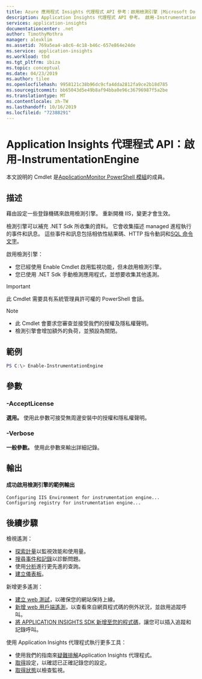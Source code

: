 ```yaml
---
title: Azure 應用程式 Insights 代理程式 API 參考：啟用檢測引擎 |Microsoft Docs
description: Application Insights 代理程式 API 參考。 啟用-InstrumentationEngine。 在不重新部署網站的情況下監視網站效能。 適用于內部部署、Vm 或 Azure 上裝載的 ASP.NET web 應用程式。
services: application-insights
documentationcenter: .net
author: TimothyMothra
manager: alexklim
ms.assetid: 769a5ea4-a8c6-4c18-b46c-657e864e24de
ms.service: application-insights
ms.workload: tbd
ms.tgt_pltfrm: ibiza
ms.topic: conceptual
ms.date: 04/23/2019
ms.author: tilee
ms.openlocfilehash: 9958121c38b96dc9cfa4dda2812fa9ce2b18d785
ms.sourcegitcommit: bb65043d5e49b8af94bba0e96c36796987f5a2be
ms.translationtype: MT
ms.contentlocale: zh-TW
ms.lasthandoff: 10/16/2019
ms.locfileid: "72388291"
---
```

# <a name="application-insights-agent-api-enable-instrumentationengine"></a>Application Insights 代理程式 API：啟用-InstrumentationEngine

本文說明的 Cmdlet 是[ApplicationMonitor PowerShell 模組](https://www.powershellgallery.com/packages/Az.ApplicationMonitor/)的成員。

## <a name="description"></a>描述

藉由設定一些登錄機碼來啟用檢測引擎。
重新開機 IIS，變更才會生效。

檢測引擎可以補充 .NET Sdk 所收集的資料。
它會收集描述 managed 進程執行的事件和訊息。 這些事件和訊息包括相依性結果碼、HTTP 指令動詞和[SQL 命令文字](asp-net-dependencies.md#advanced-sql-tracking-to-get-full-sql-query)。

啟用檢測引擎：
- 您已經使用 Enable Cmdlet 啟用監視功能，但未啟用檢測引擎。
- 您已使用 .NET Sdk 手動檢測應用程式，並想要收集其他遙測。

> [!IMPORTANT] 
> 此 Cmdlet 需要具有系統管理員許可權的 PowerShell 會話。

> [!NOTE] 
> - 此 Cmdlet 會要求您審查並接受我們的授權及隱私權聲明。
> - 檢測引擎會增加額外的負荷，並預設為關閉。

## <a name="examples"></a>範例

```powershell
PS C:\> Enable-InstrumentationEngine
```

## <a name="parameters"></a>參數

### <a name="-acceptlicense"></a>-AcceptLicense
**選用。** 使用此參數可接受無周邊安裝中的授權和隱私權聲明。

### <a name="-verbose"></a>-Verbose
**一般參數。** 使用此參數來輸出詳細記錄。

## <a name="output"></a>輸出


#### <a name="example-output-from-successfully-enabling-the-instrumentation-engine"></a>成功啟用檢測引擎的範例輸出

```
Configuring IIS Environment for instrumentation engine...
Configuring registry for instrumentation engine...
```

## <a name="next-steps"></a>後續步驟

  檢視遙測：
 - [探索計量](../../azure-monitor/app/metrics-explorer.md)以監視效能和使用量。
- [搜尋事件和記錄](../../azure-monitor/app/diagnostic-search.md)以診斷問題。
- 使用[分析](../../azure-monitor/app/analytics.md)進行更先進的查詢。
- [建立儀表板](../../azure-monitor/app/overview-dashboard.md)。
 
 新增更多遙測：
 - [建立 web 測試](monitor-web-app-availability.md)，以確保您的網站保持上線。
- [新增 web 用戶端遙測](../../azure-monitor/app/javascript.md)，以查看來自網頁程式碼的例外狀況，並啟用追蹤呼叫。
- [將 APPLICATION INSIGHTS SDK 新增至您的程式碼](../../azure-monitor/app/asp-net.md)，讓您可以插入追蹤和記錄呼叫。
 
 使用 Application Insights 代理程式執行更多工具：
 - 使用我們的指南來[疑難排解](status-monitor-v2-troubleshoot.md)Application Insights 代理程式。
 - [取得](status-monitor-v2-api-get-config.md)設定，以確認已正確記錄您的設定。
 - [取得狀態](status-monitor-v2-api-get-status.md)以檢查監視。
